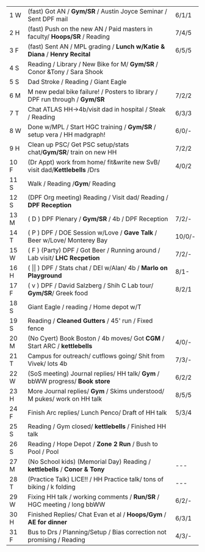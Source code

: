 |      |                                                                                 |        |
| ---- | ------------------------------------------------------------------------------- | ------ |
| 1  W | (fast) Got AN / **Gym/SR** / Austin Joyce Seminar / Sent DPF mail               | 6/1/1  |
| 2  H | (fast) Push on the new AN / Paid masters in faculty/ **Hoops/SR** / Reading     | 7/4/5  |
| 3  F | (fast) Sent AN / MPL grading / **Lunch w/Katie & Diana** / **Henry Recital**    | 6/5/5  |
| 4  S | Reading / Library / New Bike for M/ **Gym/SR** / Conor &Tony / Sara Shook       |        |
| 5  S | Dad Stroke / Reading / Giant Eagle                                              |        |
| 6  M | M new pedal bike failure! / Posters to library / DPF run through / **Gym/SR**   | 7/2/2  |
| 7  T | Chat ATLAS HH→4b/visit dad in hospital / Steak / Reading                        | 6/3/3  |
| 8  W | Done w/MPL / Start HGC training / **Gym/SR** / setup vera / HH madgraph!        | 6/0/-  |
| 9  H | Clean up PSC/ Get PSC setup/stats chat/**Gym/SR**/ train on new HH              | 7/2/2  |
| 10 F | (Dr Appt) work from home/ fit&write new SvB/ visit dad/**Kettlebells** /Drs     | 4/0/2  |
| 11 S | Walk / Reading /**Gym**/ Reading                                                |        |
| 12 S | (DPF Org meeting) Reading / Visit dad/ Reading / **DPF Reception**              |        |
| 13 M | ( D ) DPF Plenary / **Gym/SR** / 4b / DPF Reception                             | 7/2/-  |
| 14 T | ( P ) DPF  / DOE Session w/Love / **Gave Talk** / Beer w/Love/ Monterey Bay     | 10/0/- |
| 15 W | ( F ) (Party) DPF / Got Beer / Running around / Lab visit/ **LHC Recpetion**    | 7/2/-  |
| 16 H | ( \|\| ) DPF / Stats chat / DEI w/Alan/ 4b / **Marlo on Playground**            | 8/1-   |
| 17 F | ( v ) DPF / David Salzberg / Shih C Lab tour/ **Gym/SR**/ Greek food            | 8/2/1  |
| 18 S | Giant Eagle / reading / Home depot w/T                                          |        |
| 19 S | Reading / **Cleaned Gutters** / 45' run / Fixed fence                           |        |
| 20 M | (No Cyert) Book Boston / 4b moves/ Got **CGM** / Start ARC / **kettlebells**    | 4/0/-  |
| 21 T | Campus for outreach/ cutflows going/ Shit from Vivek/ lots 4b                   | 7/3/-  |
| 22 W | (SoS meeting) Journal replies/ HH talk/ **Gym** / bbWW progress/ **Book store** | 6/2/2  |
| 23 H | More Journal replies/ **Gym** / Skims understood/ M pukes/ work on HH talk      | 8/5/5  |
| 24 F | Finish Arc replies/ Lunch Penco/ Draft of HH talk                               | 5/3/4  |
| 25 S | Reading / Gym closed/ **kettlebells** / Finished HH talk                        |        |
| 26 S | Reading / Hope Depot / **Zone 2 Run** / Bush to Pool / Pool                     |        |
| 27 M | (No School kids) (Memorial Day) Reading / **kettlebells** / **Conor & Tony**    | ---    |
| 28 T | (Practice Talk) LICE!! / HH Practice talk/ tons of biking / k folding           | ---    |
| 29 W | Fixing HH talk / working comments / **Run/SR** / HGC meeting / long bbWW        | 6/2/-  |
| 30 H | Finished Replies/ Chat Evan et al / **Hoops/Gym** / **AE for dinner**           | 6/3/1  |
| 31 F | Bus to Drs / Planning/Setup / Bias correction not promising / Reading           | 4/3/-  |



